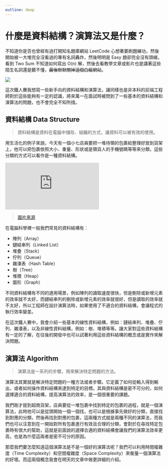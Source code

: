 ```yaml
---
outline: deep
---
```


# 什麼是資料結構？演算法又是什麼？

不知道你是否也曾經有過打開知名題庫網站 LeetCode 心想著要刷題練功，然後開始被一大堆完全沒看過的專有名詞轟炸，然後明明是 Easy 題卻完全沒有頭緒，看到 Two Sum 不知道如何寫出 O(n) 解，然後去看教學文章或影片也是講著這些陌生名詞還是聽不懂，~~最後默默關掉這個白癡網站~~。

![](https://i.imgur.com/POTuTlU.jpeg)

這次鐵人賽我想寫一些新手向的資料結構和演算法，讓同樣也是非本科的前端工程師對於這些能夠有一定的認識，將來萬一在面試時被問到了一些基本的資料結構和演算法的問題，也不會完全不知所措。

## 資料結構 Data Structure

> 資料結構是資料在電腦中儲存、組織的方式，讓資料可以被有效的使用。

用生活化的例子來說，今天有一個小七店員要把一堆待領的包裹給整理好放到貨架上，他可以把包裹依照大小、重量、形狀或是領貨人的手機號碼等等來分類，這些分類的方式可以看作是一種資料結構。

![](https://pgw.udn.com.tw/gw/photo.php?u=https://uc.udn.com.tw/photo/2020/12/24/1/9932865.jpg&x=0&y=0&sw=0&sh=0&sl=W&fw=800&exp=3600&w=930&nt=1)

> [圖片來源](https://udn.com/news/story/120911/5119374)

在電腦科學裡一般我們常見的資料結構有：

- 陣列（Array）
- 鏈結串列（Linked List）
- 堆疊（Stack）
- 佇列（Queue）
- 雜湊表（Hash Table）
- 樹（Tree）
- 堆積（Heap）
- 圖形（Graph）

不同資料結構有不同的適用場景，例如陣列的讀取速度很快，但是刪除或新增元素的效率就不太好，而鏈結串列的刪除或新增元素的效率就很好，但是讀取的效率就不太好，所以工程師在設計演算法時，如果使用了不適合的資料結構，會讓程式的執行效率變差。

在這次鐵人賽中，我會介紹一些基本的線性資料結構，例如：鏈結串列、堆疊、佇列、雜湊表，以及非線性資料結構，例如：樹、堆積等等。讓大家對這些資料結構有一定的了解，在往後的開發中也可以試著利用這些資料結構的概念或是實作來解決問題。

## 演算法 Algorithm

> 演算法是一系列的步驟，用來解決特定問題的方法。

演算法其實就是解決特定問題的一種方法或者步驟。它定義了如何從輸入得到輸出，或者如何操作資料結構來達到特定的目標。其與資料結構是密不可分的，如何選擇適合的資料結構，提高演算法的效率，是一個很重要的課題。

我們剛才提到超商貨架，店員要從一堆包裹中找到特定的包裹的過程，就是一個演算法，此時他可以是從頭開始一個一個找，也可以是根據事先做好的分類，直接找到對應的分類，然後再找到對應的包裹，這兩種方式就是兩種不同的演算法，而我們也可以注意到在一開始對所有包裹進行有效且合理的分類，會對於在尋找特定包裹時有很大的幫助，這就是前面說的選擇合適的資料結構會讓我們的演算法效率更高，也是為什麼這兩者是密不可分的原因。

那麼我們要怎麼知道這個演算法是不是一個好的演算法呢？我們可以利用時間複雜度（Time Complexity）和空間複雜度（Space Complexity）來衡量一個演算法的好壞。而這兩個概念我會在明天的文章中做更詳細的介紹。
